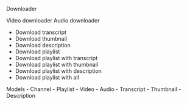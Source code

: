 


Downloader

Video downloader
Audio downloader





- Download transcript
- Download thumbnail
- Download description
- Download playlist
- Download playlist with transcript
- Download playlist with thumbnail
- Download playlist with description
- Download playlist with all




Models
    - Channel
    - Playlist
    - Video
    - Audio
    - Transcript
    - Thumbnail
    - Description